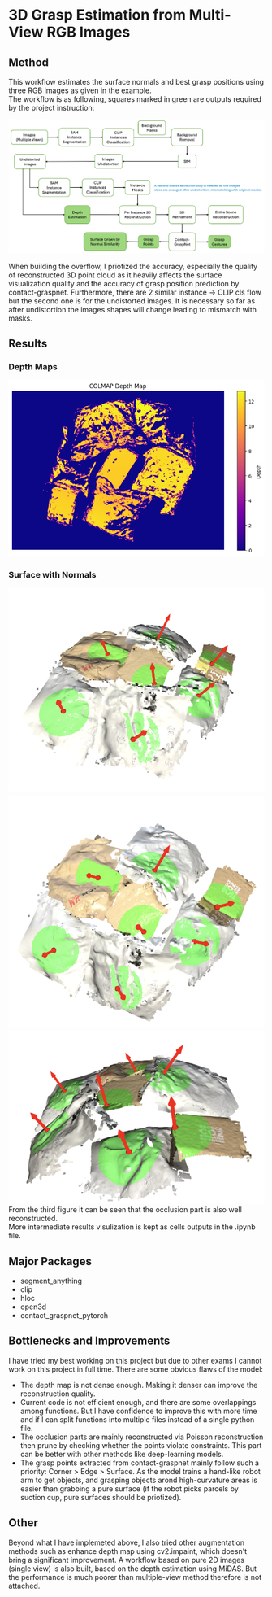 # 3D Grasp Estimation from Multi-View RGB Images

## Method
This workflow estimates the surface normals and best grasp positions using three RGB images as given in the example. <br>
The workflow is as following, squares marked in green are outputs required by the project instruction:

![Workflow](images/workflow.png)

When building the overflow, I priotized the accuracy, especially the quality of reconstructed 3D point cloud as it heavily affects the surface visualization quality and the accuracy of grasp position prediction by contact-graspnet. Furthermore, there are 2 similar instance -> CLIP cls flow but the second one is for the undistorted images. It is necessary so far as after undistortion the images shapes will change leading to mismatch with masks.<br>

## Results
### Depth Maps
![DepthMap](images/depth.png)
### Surface with Normals
![surface1](images/3d1.png)
![surface2](images/3d2.png)
![surface3](images/3d3.png)<br>
From the third figure it can be seen that the occlusion part is also well reconstructed.<br>
More intermediate results visulization is kept as cells outputs in the .ipynb file.

## Major Packages
- segment_anything<br>
- clip<br>
- hloc<br>
- open3d<br>
- contact_graspnet_pytorch

## Bottlenecks and Improvements
I have tried my best working on this project but due to other exams I cannot work on this project in full time. There are some obvious flaws of the model: <br>
- The depth map is not dense enough. Making it denser can improve the reconstruction quality.
- Current code is not efficient enough, and there are some overlappings among functions. But I have confidence to improve this with more time and if I can split functions into multiple files instead of a single python file.
- The occlusion parts are mainly reconstructed via Poisson reconstruction then prune by checking whether the points violate constraints. This part can be better with other methods like deep-learning models.
- The grasp points extracted from contact-graspnet mainly follow such a priority: Corner > Edge > Surface. As the model trains a hand-like robot arm to get objects, and grasping objects arond high-curvature areas is easier than grabbing a pure surface (if the robot picks parcels by suction cup, pure surfaces should be priotized).

## Other
Beyond what I have implemeted above, I also tried other augmentation methods such as enhance depth map using cv2.impaint, which doesn't bring a significant improvement. A workflow based on pure 2D images (single view) is also built, based on the depth estimation using MiDAS. But the performance is much poorer than multiple-view method therefore is not attached.